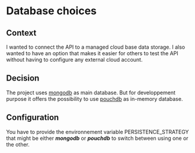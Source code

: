 # Database choices

## Context

I wanted to connect the API to a managed cloud base data storage. I also wanted to have an option that makes it easier for others to test the API without having to configure any external cloud account.

## Decision

The project uses [mongodb](https://www.mongodb.com/cloud/atlas) as main database. But for developpement purpose it offers the possibility to use [pouchdb](https://pouchdb.com/) as in-memory database.

## Configuration

You have to provide the environnement variable PERSISTENCE_STRATEGY that might be either **_mongodb_** or **_pouchdb_** to switch between using one or the other.